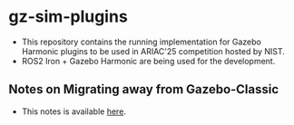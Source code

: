 # gz-sim-plugins
- This repository contains the running implementation for Gazebo Harmonic plugins to be used in ARIAC'25 competition hosted by NIST.
- ROS2 Iron + Gazebo Harmonic are being used for the development.

## Notes on Migrating away from Gazebo-Classic
- This notes is available [here](./docs/migration_steps.md).